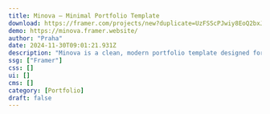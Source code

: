 ```yaml
---
title: Minova — Minimal Portfolio Template
download: https://framer.com/projects/new?duplicate=UzFSScPJwiy8EoQ2bxJB&via=praha&duplicateType=siteTemplate
demo: https://minova.framer.website/
author: "Praha"
date: 2024-11-30T09:01:21.931Z
description: "Minova is a clean, modern portfolio template designed for creative agencies and freelancers. With a focus on simplicity and high-quality."
ssg: ["Framer"]
css: []
ui: []
cms: []
category: [Portfolio]
draft: false
---
```

